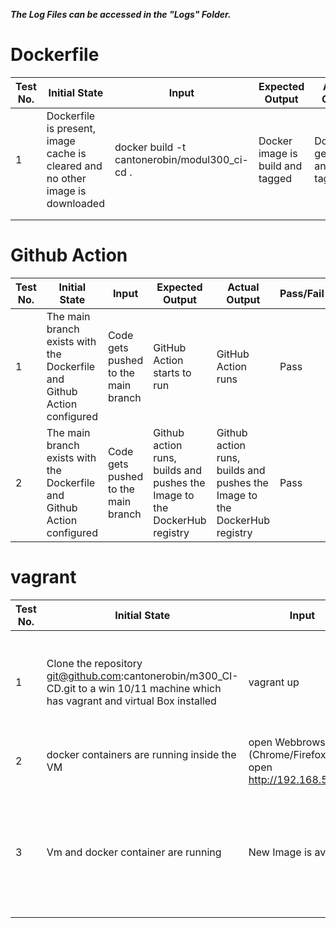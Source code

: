 ***The Log Files can be accessed in the "Logs" Folder.***
# Dockerfile
| Test No. | Initial State | Input | Expected Output | Actual Output | Pass/Fail |
|----------|---------------|-------|-----------------|---------------|-----------|
|    1      |    Dockerfile is present, image cache is cleared and no other image is downloaded           |   docker build -t cantonerobin/modul300_ci-cd .    |    Docker image is build and tagged             |   Dockerfile gets build and tagged            |    Pass       |
|          |               |       |                 |               |           |
|          |               |       |                 |               |           |


# Github Action
| Test No. | Initial State | Input | Expected Output | Actual Output | Pass/Fail |
|----------|---------------|-------|-----------------|---------------|-----------|
|   1       |  The main branch exists with the Dockerfile and Github Action configured            |   Code gets pushed to the main branch     |        GitHub Action starts to run         |       GitHub Action runs        |     Pass      |
|   2       |    The main branch exists with the Dockerfile and Github Action configured           |  Code gets pushed to the main branch     |     Github action runs, builds and pushes the Image to the DockerHub registry            |   Github action runs, builds and pushes the Image to the DockerHub registry            |      Pass     |

# vagrant
| Test No. | Initial State | Input | Expected Output | Actual Output | Pass/Fail |
|----------|---------------|-------|-----------------|---------------|-----------|
|    1      |     Clone the repository git@github.com:cantonerobin/m300_CI-CD.git to a win 10/11 machine which has vagrant and virtual Box installed          |   vagrant up    |        Vm does get created and starts with the 2 docker container running         |    Vm does get created and starts with the 2 docker container running           |   Pass        |
|    2      |      docker containers are running inside the VM         | open Webbrowser (Chrome/Firefox) and open http://192.168.55.100      |    The website gets served             |     the website gets served          |    Pass       |
|    3      |       Vm and docker container are running        |  New Image is available     |     Bash script runs as Cronjob, downloads the new image and redeploys the containers            |      Bash script runs as Cronjob, downloads the new image and redeploys the containers         |   Pass        |


